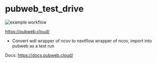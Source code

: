 # pubweb_test_drive

![example workflow](https://github.com/j23414/pubweb_test_drive/actions/workflows/test.yaml/badge.svg)

https://pubweb.cloud/

* Convert wdl wrapper of ncov to nextflow wrapper of ncov, import into pubweb as a test run

Docs: https://docs.pubweb.cloud/
